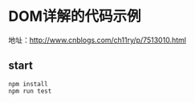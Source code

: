 # DOM详解的代码示例
地址：http://www.cnblogs.com/ch11ry/p/7513010.html

## start
```
npm install
npm run test
```